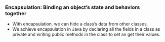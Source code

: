 ### Encapsulation: Binding an object’s state and behaviors together
* With encapsulation, we can hide a class’s data from other classes.
* We achieve encapsulation in Java by declaring all the fields in a class as private and writing public methods in the class to set an get their values.
